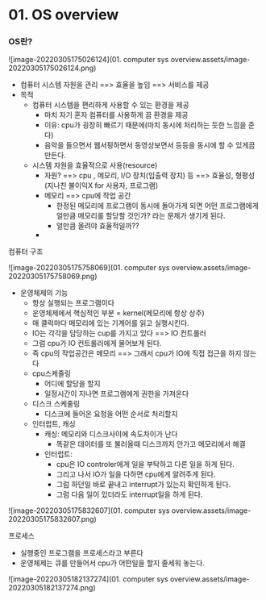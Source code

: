 # 01. OS overview

### OS란?

![image-20220305175026124](01. computer sys overview.assets/image-20220305175026124.png)

- 컴퓨터 시스템 자원을 관리 ==> 효율을 높임 ==> 서비스를 제공
- 목적
  - 컴퓨터 시스템을 편리하게 사용할 수 있는 환경을 제공
    - 마치 자기 혼자 컴퓨터를 사용하게 끔 환경을 제공
    - 이유: cpu가 굉장히 빠르기 때문에(마치 동시에 처리하는 듯한 느낌을 준다)
    - 음악을 들으면서 웹서핑하면서 동영상보면서 등등을 동시에 할 수 있게끔 만든다.
  - 시스템 자원을 효율적으로 사용(resource)
    - 자원? ==> cpu , 메모리, I/O 장치(입출력 장치) 등 
      			==> 효율성, 형평성(지나친 불이익X for 사용자, 프로그램)
    - 메모리 ==> cpu에 작업 공간
      - 한정된 메모리에 프로그램이 동시에 돌아가게 되면 어떤 프로그램에게 얼만큼 메모리를 할당할 것인가? 라는 문제가 생기게 된다.
      - 얼만큼 올려야 효율적일까??
    - 

컴퓨터 구조

![image-20220305175758069](01. computer sys overview.assets/image-20220305175758069.png)

- 운영체제의 기능
  - 항상 실행되는 프로그램이다
  - 운영체제에서 핵심적인 부분 = kernel(메모리에 항상 상주)
  - 매 클럭마다 메모리에 있는 기계어를 읽고 실행시킨다.
  - IO는 각각을 담당하는 cup를 가지고 있다 ==> IO 컨트롤러
  - 그럼 cpu가 IO 컨트롤러에게 물어보게 된다.
  - 즉 cpu의 작업공간은 메모리 ==> 그래서 cpu가 IO에 직접 접근을 하지 않는다
  - cpu스케줄링
    - 어디에 할당을 할지
    - 일정시간이 지나면 프로그램에게 권한을 가져온다
  - 디스크 스케줄링
    - 디스크에 들어온 요청을 어떤 순서로 처리할지
  - 인터럽트, 캐싱
    - 캐싱: 메모리와 디스크사이에 속도차이가 난다
      - 똑같은 데이터를 또 불러올때 디스크까지 안가고 메모리에서 해결
    - 인터럽트: 
      - cpu은 IO controler에게 일을 부탁하고 다른 일을 하게 된다.
      - 그리고 나서 IO가 일을 다하면 cpu에게 알려주게 된다.
      - 그럼 하던일 바로 끝내고 interrupt가 있는지 확인하게 된다.
      - 그럼 다음 일이 있더라도 interrupt일을 하게 된다.

![image-20220305175832607](01. computer sys overview.assets/image-20220305175832607.png)



프로세스

- 실행중인 프로그램을 프로세스라고 부른다
- 운영체제는 큐를 만들어서 cpu가 어떤일을 할지 줄세워 놓는다.

![image-20220305182137274](01. computer sys overview.assets/image-20220305182137274.png)













